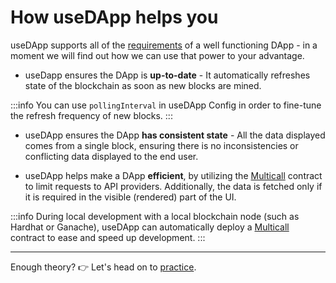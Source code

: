 # How useDApp helps you

useDApp supports all of the [requirements](./DApp%20Requirements) of a well functioning DApp - in a moment we will find out how we can use that power to your advantage.

- useDapp ensures the DApp is **up-to-date** - It automatically refreshes state of the blockchain as soon as new blocks are mined.

:::info
You can use `pollingInterval` in useDApp Config in order to fine-tune the refresh frequency of new blocks.
:::

- useDApp ensures the DApp **has consistent state** - All the data displayed comes from a single block, ensuring there is no inconsistencies or conflicting data displayed to the end user.

- useDApp helps make a DApp **efficient**, by utilizing the [Multicall](../02-Guides/02-Reading/05-Multicall.md) contract to limit requests to API providers. Additionally, the data is fetched only if it is required in the visible (rendered) part of the UI.

:::info
During local development with a local blockchain node (such as Hardhat or Ganache), useDApp can automatically deploy a [Multicall](./Multicall) contract to ease and speed up development.
:::

---

Enough theory? 👉 Let's head on to [practice](./Setup).
